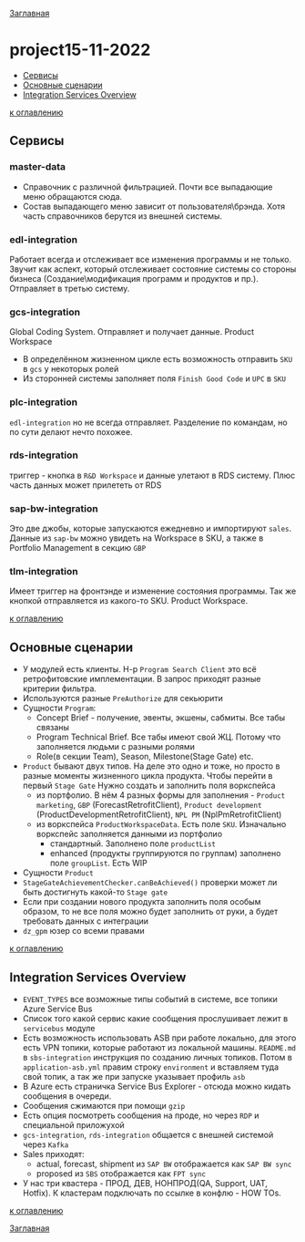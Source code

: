 [Заглавная](README.md)

# project15-11-2022

+ [Сервисы](project15-11-2022.md#Сервисы)
+ [Основные сценарии](project15-11-2022.md#Основные-сценарии)
+ [Integration Services Overview](project15-11-2022.md#Integration-Services-Overview)

[//]: # ([bash1]:img/lang/bashkort/bash1.png)

[к оглавлению](project15-11-2022.md#project15-11-2022)

## Сервисы

###  master-data

- Справочник с различной фильтрацией. Почти все выпадающие меню обращаются сюда.
- Состав выпадающего меню зависит от пользователя\брэнда.
Хотя часть справочников берутся из внешней системы.

### edl-integration

Работает всегда и отслеживает все изменения программы и не только. Звучит как аспект, 
который отслеживает состояние системы со стороны бизнеса (Создание\модификация программ 
и продуктов и пр.). Отправляет в третью систему.

### gcs-integration

Global Coding System. Отправляет и получает данные. Product Workspace
- В определённом жизненном цикле есть возможность отправить `SKU` в `gcs` у некоторых ролей
- Из сторонней системы заполняет поля `Finish Good Code` и `UPC` в `SKU`

### plc-integration

`edl-integration`  но не всегда отправляет. Разделение по командам, 
но по сути делают нечто похожее.

### rds-integration

триггер - кнопка в `R&D Workspace` и данные улетают в RDS систему. 
Плюс часть данных может прилететь от RDS

### sap-bw-integration

Это две джобы, которые запускаются ежедневно и импортируют `sales`.
Данные из `sap-bw` можно увидеть на Workspace в SKU,
а также в Portfolio Management в секцию `GBP`

### tlm-integration

Имеет триггер на фронтэнде и изменение состояния программы. 
Так же кнопкой отправляется из какого-то SKU. Product Workspace.

[к оглавлению](project15-11-2022.md#project15-11-2022)

## Основные сценарии

- У модулей есть клиенты.
Н-р `Program Search Client` это всё ретрофитовские имплементации.
В запрос приходят разные критерии фильтра.
- Используются разные `PreAuthorize` для секьюрити
- Сущности `Program`:
  - Concept Brief - получение, эвенты, экшены, сабмиты. Все табы связаны
  - Program Technical Brief. Все табы имеют свой ЖЦ. 
  Потому что заполняется людьми с разными ролями
  - Role(в секции Team), Season, Milestone(Stage Gate) etc.
- `Product` бывают двух типов. На деле это одно и тоже, 
но просто в разные моменты жизненного цикла продукта. Чтобы перейти в первый `Stage Gate`
Нужно создать и заполнить поля воркспейса
  - из портфолио. В нём 4 разных формы для заполнения - `Product marketing`, 
  `GBP` (ForecastRetrofitClient), `Product development` (ProductDevelopmentRetrofitClient), 
  `NPL PM` (NplPmRetrofitClient)
  - из воркспейса `ProductWorkspaceData`. Есть поле `SKU`. Изначально воркспейс 
  заполняется данными из портфолио
    - стандартный. Заполнено поле `productList`
    - enhanced (продукты группируются по группам) заполнено поле `groupList`. Есть WIP
- Сущности `Product`
- `StageGateAchievementChecker.canBeAchieved()` проверки может ли быть 
достигнуть какой-то `Stage gate`
- Если при создании нового продукта заполнить поля особым образом, 
то не все поля можно будет заполнить от руки, а будет требовать данных с интеграции
- `dz_gpm` юзер со всеми правами

[к оглавлению](project15-11-2022.md#project15-11-2022)

## Integration Services Overview

- `EVENT_TYPES` все возможные типы событий в системе, все топики  Azure Service Bus
- Список того какой сервис какие сообщения прослушивает лежит в `servicebus` модуле
- Есть возможность использовать ASB при работе локально, для этого есть VPN топики, 
которые работают из локальной машины. `README.md` в `sbs-integration` инструкция 
по созданию личных топиков. Потом в `application-asb.yml` правим строку `environment` 
и вставляем туда свой топик, а так же при запуске указывает профиль `asb`
- В  Azure есть страничка Service Bus Explorer - отсюда можно кидать сообщения в очереди.
- Сообщения сжимаются при помощи `gzip`
- Есть опция посмотреть сообщения на проде, но через `RDP` и специальной приложухой
- `gcs-integration`, `rds-integration` общается с внешней системой через `Kafka`
- Sales приходят:
  - actual, forecast, shipment из `SAP BW` отображается как `SAP BW sync`
  - proposed из `SBS` отображается как `FPT sync`
- У нас три квастера - ПРОД, ДЕВ, НОНПРОД(QA, Support, UAT, Hotfix). 
К кластерам подключать по ссылке в конфлю - HOW TOs.
  
[к оглавлению](project15-11-2022.md#project15-11-2022)

[Заглавная](README.md)
